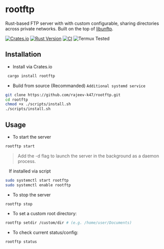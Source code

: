 
# rootftp

Rust-based FTP server with with custom configurable, sharing directories across private networks. Built on the top of [libunftp](https://github.com/bolcom/libunftp).


[![Crates.io](https://img.shields.io/crates/v/rootftp.svg)](https://crates.io/crates/rootftp)
[![Rust Version](https://img.shields.io/badge/rust-stable-blue.svg)](https://www.rust-lang.org)
[![CI](https://github.com/rajeev-k47/rootftp/actions/workflows/rust.yml/badge.svg)](https://github.com/rajeev-k47/rootftp/actions)
![Termux Tested](https://img.shields.io/badge/Termux-v0.1.0_passing-brightgreen)


## Installation

- Install via Crates.io
 ```bash
  cargo install rootftp
```
- Build from source (Recommanded) ``Additional systemd service``
```bash
git clone https://github.com/rajeev-k47/rootftp.git
cd rootftp
chmod +x ./scripts/install.sh
./scripts/install.sh
```

## Usage
- To start the server
```bash
rootftp start
```
  > Add the -d flag to launch the server in the background as a daemon process.



&nbsp;&nbsp; If installed via script


```bash
sudo systemctl start rootftp
sudo systemctl enable rootftp

```
- To stop the server
```bash
rootftp stop
```
- To set a custom root directory:
```bash
rootftp setdir /custom/dir # (e.g. /home/user/Documents)
```
- To check current status/config:
```bash
rootftp status

```



